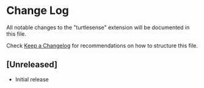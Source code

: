 # Change Log

All notable changes to the "turtlesense" extension will be documented in this file.

Check [Keep a Changelog](http://keepachangelog.com/) for recommendations on how to structure this file.

## [Unreleased]

- Initial release

